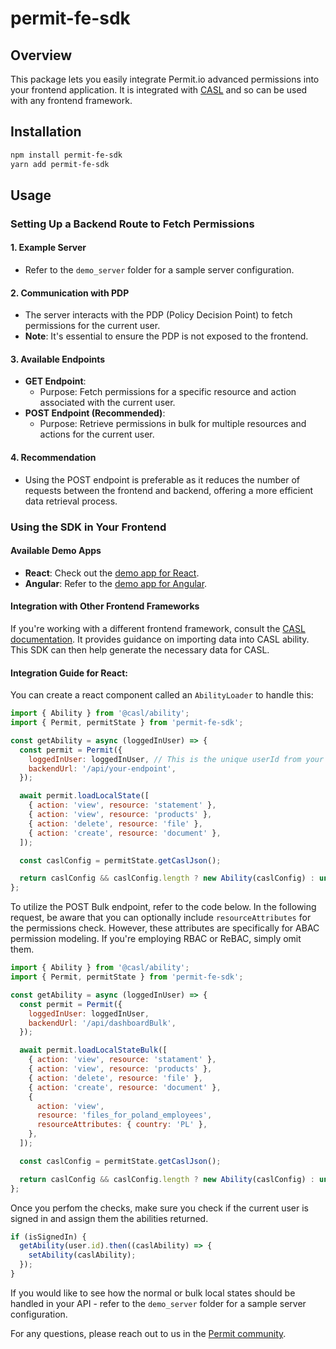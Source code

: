 # permit-fe-sdk

## Overview

This package lets you easily integrate Permit.io advanced permissions into your frontend application. It is integrated with [CASL](https://casl.js.org/v5/en/) and so can be used with any frontend framework.

## Installation

```bash
npm install permit-fe-sdk
yarn add permit-fe-sdk
```

## Usage

### Setting Up a Backend Route to Fetch Permissions

#### 1. **Example Server**

- Refer to the `demo_server` folder for a sample server configuration.

#### 2. **Communication with PDP**

- The server interacts with the PDP (Policy Decision Point) to fetch permissions for the current user.
- **Note**: It's essential to ensure the PDP is not exposed to the frontend.

#### 3. **Available Endpoints**

- **GET Endpoint**:
  - Purpose: Fetch permissions for a specific resource and action associated with the current user.
- **POST Endpoint (Recommended)**:
  - Purpose: Retrieve permissions in bulk for multiple resources and actions for the current user.

#### 4. **Recommendation**

- Using the POST endpoint is preferable as it reduces the number of requests between the frontend and backend, offering a more efficient data retrieval process.

### Using the SDK in Your Frontend

#### Available Demo Apps

- **React**: Check out the [demo app for React](https://github.com/permitio/fe-demo-react).
- **Angular**: Refer to the [demo app for Angular](https://github.com/permitio/fe-demo-angular).

#### Integration with Other Frontend Frameworks

If you're working with a different frontend framework, consult the [CASL documentation](https://casl.js.org/v5/en/). It provides guidance on importing data into CASL ability. This SDK can then help generate the necessary data for CASL.

#### Integration Guide for React:

You can create a react component called an `AbilityLoader` to handle this:

```javascript
import { Ability } from '@casl/ability';
import { Permit, permitState } from 'permit-fe-sdk';

const getAbility = async (loggedInUser) => {
  const permit = Permit({
    loggedInUser: loggedInUser, // This is the unique userId from your authentication provider in the current session.
    backendUrl: '/api/your-endpoint',
  });

  await permit.loadLocalState([
    { action: 'view', resource: 'statement' },
    { action: 'view', resource: 'products' },
    { action: 'delete', resource: 'file' },
    { action: 'create', resource: 'document' },
  ]);

  const caslConfig = permitState.getCaslJson();

  return caslConfig && caslConfig.length ? new Ability(caslConfig) : undefined;
};
```

To utilize the POST Bulk endpoint, refer to the code below. In the following request, be aware that you can optionally
include `resourceAttributes` for the permissions check. However, these attributes are specifically for ABAC permission modeling.
If you're employing RBAC or ReBAC, simply omit them.

```javascript
import { Ability } from '@casl/ability';
import { Permit, permitState } from 'permit-fe-sdk';

const getAbility = async (loggedInUser) => {
  const permit = Permit({
    loggedInUser: loggedInUser,
    backendUrl: '/api/dashboardBulk',
  });

  await permit.loadLocalStateBulk([
    { action: 'view', resource: 'statament' },
    { action: 'view', resource: 'products' },
    { action: 'delete', resource: 'file' },
    { action: 'create', resource: 'document' },
    {
      action: 'view',
      resource: 'files_for_poland_employees',
      resourceAttributes: { country: 'PL' },
    },
  ]);

  const caslConfig = permitState.getCaslJson();

  return caslConfig && caslConfig.length ? new Ability(caslConfig) : undefined;
};
```

Once you perfom the checks, make sure you check if the current user is signed in and assign them the abilities returned.

```javascript
if (isSignedIn) {
  getAbility(user.id).then((caslAbility) => {
    setAbility(caslAbility);
  });
}
```

If you would like to see how the normal or bulk local states should be handled in your API - refer to the `demo_server`
folder for a sample server configuration.

For any questions, please reach out to us in the [Permit community](https://permit-io.slack.com/join/shared_invite/zt-nz6yjgnp-RlP9rtOPwO0n0aH_vLbmBQ).
